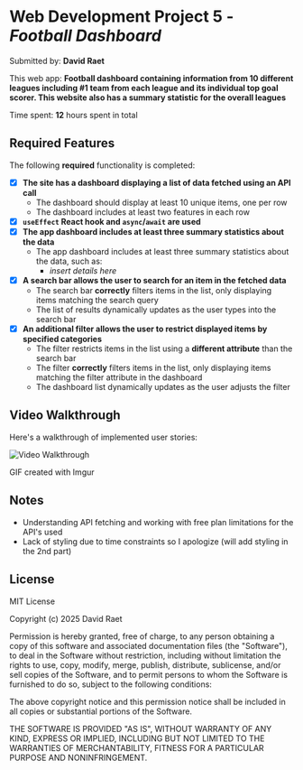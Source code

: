 # Web Development Project 5 - *Football Dashboard*

Submitted by: **David Raet**

This web app: **Football dashboard containing information from 10 different leagues including #1 team from each league and its individual top goal scorer. This website also has a summary statistic for the overall leagues**

Time spent: **12** hours spent in total

## Required Features

The following **required** functionality is completed:

- [X] **The site has a dashboard displaying a list of data fetched using an API call**
  - The dashboard should display at least 10 unique items, one per row
  - The dashboard includes at least two features in each row
- [X] **`useEffect` React hook and `async`/`await` are used**
- [X] **The app dashboard includes at least three summary statistics about the data** 
  - The app dashboard includes at least three summary statistics about the data, such as:
    - *insert details here*
- [X] **A search bar allows the user to search for an item in the fetched data**
  - The search bar **correctly** filters items in the list, only displaying items matching the search query
  - The list of results dynamically updates as the user types into the search bar
- [X] **An additional filter allows the user to restrict displayed items by specified categories**
  - The filter restricts items in the list using a **different attribute** than the search bar 
  - The filter **correctly** filters items in the list, only displaying items matching the filter attribute in the dashboard
  - The dashboard list dynamically updates as the user adjusts the filter


## Video Walkthrough

Here's a walkthrough of implemented user stories:

<img src='https://i.imgur.com/W65djY0.gif' title='Video Walkthrough' width='' alt='Video Walkthrough' />


GIF created with Imgur
## Notes

- Understanding API fetching and working with free plan limitations for the API's used
- Lack of styling due to time constraints so I apologize (will add styling in the 2nd part)

## License
MIT License

Copyright (c) 2025 David Raet

Permission is hereby granted, free of charge, to any person obtaining a copy of this software and associated documentation files (the "Software"), to deal in the Software without restriction, including without limitation the rights to use, copy, modify, merge, publish, distribute, sublicense, and/or sell copies of the Software, and to permit persons to whom the Software is furnished to do so, subject to the following conditions:

The above copyright notice and this permission notice shall be included in all copies or substantial portions of the Software.

THE SOFTWARE IS PROVIDED "AS IS", WITHOUT WARRANTY OF ANY KIND, EXPRESS OR IMPLIED, INCLUDING BUT NOT LIMITED TO THE WARRANTIES OF MERCHANTABILITY, FITNESS FOR A PARTICULAR PURPOSE AND NONINFRINGEMENT.
